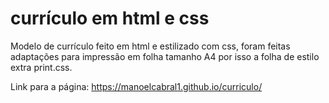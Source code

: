 # currículo em html e css

Modelo de currículo feito em html e estilizado com css, foram feitas adaptações para impressão em folha tamanho A4 por isso a folha de estilo extra print.css.

Link para a página: <a href="https://manoelcabral1.github.io/curriculo/">https://manoelcabral1.github.io/curriculo/</a>
